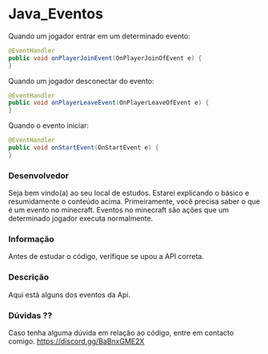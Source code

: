 # Java_Eventos

Quando um jogador entrar em um determinado evento:
```java
@EventHandler
public void onPlayerJoinEvent(OnPlayerJoinOfEvent e) {
}
```

Quando um jogador desconectar do evento:
```java
@EventHandler
public void onPlayerLeaveEvent(OnPlayerLeaveOfEvent e) {
}
```
Quando o evento iniciar:
```java
@EventHandler
public void onStartEvent(OnStartEvent e) {
}
```
### Desenvolvedor
Seja bem vindo(a) ao seu local de estudos. Estarei explicando o básico e resumidamente o conteúdo acima. Primeiramente, você precisa saber o que é um evento no minecraft.
Eventos no minecraft são ações que um determinado jogador executa normalmente. 

### Informação
Antes de estudar o código, verifique se upou a API correta.

### Descrição
Aqui está alguns dos eventos da Api.

### Dúvidas ??
Caso tenha alguma dúvida em relação ao código, entre em contacto comigo. https://discord.gg/BaBnxGME2X
